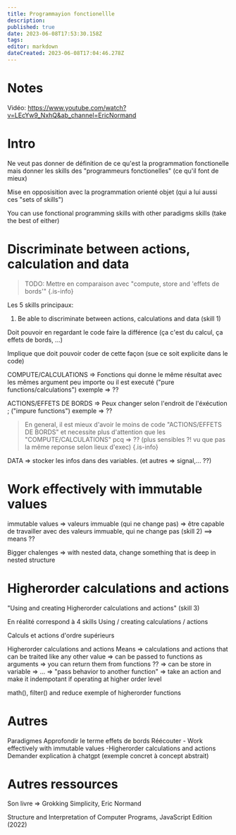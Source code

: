```yaml
---
title: Programmayion fonctionellle
description: 
published: true
date: 2023-06-08T17:53:30.158Z
tags: 
editor: markdown
dateCreated: 2023-06-08T17:04:46.278Z
---
```


# Notes
Vidéo: https://www.youtube.com/watch?v=LEcYw9_NxhQ&ab_channel=EricNormand

# Intro

Ne veut pas donner de définition de ce qu'est la programmation fonctionelle mais donner les skills 
des "programmeurs fonctionelles" (ce qu'il font de mieux)

Mise en opposisition avec la programmation orienté objet (qui a lui aussi ces "sets of skills")

You can use fonctional programming skills with other paradigms skills (take the best of either)

# Discriminate between actions, calculation and data

> TODO: Mettre en comparaison avec "compute, store and 'effets de bords'" 
{.is-info}

Les 5 skills principaux:
1. Be able to discriminate between actions, calculations and data (skill 1)

Doit pouvoir en regardant le code faire la différence (ça c'est du calcul, ça effets de bords, ...)

Implique que doit pouvoir coder de cette façon (sue ce soit explicite dans le code)

COMPUTE/CALCULATIONS => Fonctions qui donne le même résultat avec les mêmes argument peu importe ou il est executé ("pure functions/calculations")
exemple => ??

ACTIONS/EFFETS DE BORDS => Peux changer selon l'endroit de l'éxécution ; ("impure functions")
exemple => ??

> En general, il est mieux d'avoir le moins de code "ACTIONS/EFFETS DE BORDS" et necessite plus d'attention que les "COMPUTE/CALCULATIONS" pcq => ?? (plus sensibles ?! vu que pas la même reponse selon lieux d'exec)
{.is-info}

DATA => stocker les infos dans des variables. (et autres => signal,... ??)

# Work effectively with immutable values
immutable values => valeurs immuable (qui ne change pas)
=> être capable de travailler avec des valeurs immuable, qui ne change pas (skill 2)
==> means ??

Bigger chalenges => with nested data, change something that is deep in nested structure

# Higherorder calculations and actions

"Using and creating Higherorder calculations and actions" (skill 3)

En réalité correspond à 4 skills Using / creating calculations / actions

Calculs et actions d'ordre supérieurs

Higherorder calculations and actions
Means => calculations and actions that can be traited like any other value
	=> can be passed to functions as arguments
  => you can return them from functions ??
  => can be store in variable
  => ...
  => "pass behavior to another function"
  => take an action and make it indempotant
  if operating at higher order level
 
math(), filter() and reduce exemple of higherorder functions



# Autres
Paradigmes
Approfondir le terme effets de bords 
Réécouter - Work effectively with immutable values -Higherorder calculations and actions
Demander explication à chatgpt (exemple concret à concept abstrait)

# Autres ressources
Son livre => Grokking Simplicity, Eric Normand

Structure and Interpretation of Computer Programs, JavaScript Edition (2022)